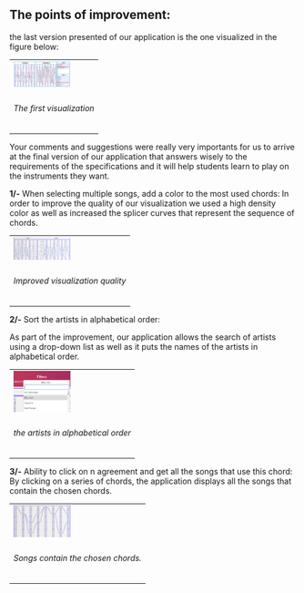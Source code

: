 ## The points of improvement:

the last version presented of our application is the one visualized in the figure below:
<table border="0">
  <tr>
    <td>
      <img src="img/FirstViz.png" style="width: 100px;">
    </td>
  </tr>
  <tr>
    <td align="center">
      <h6> The first visualization </h6>
    </td>
  </tr>
</table>
Your comments and suggestions were really very importants for us to arrive at the final version of our application that answers wisely to the requirements of the specifications and it will help students learn to play on the instruments they want.

__1/-__ When selecting multiple songs, add a color to the most used chords:
 In order to improve the quality of our visualization we used a high density color as well as increased the splicer curves that represent the sequence of chords.
 <table border="0">
  <tr>
    <td>
      <img src="img/photo8.PNG" style="width: 100px;">
    </td>
  </tr>
  <tr>
    <td align="center">
      <h6> Improved visualization quality </h6>
    </td>
  </tr>
</table>

__2/-__ Sort the artists in alphabetical order:

As part of the improvement, our application allows the search of artists using a drop-down list as well as it puts the names of the artists in alphabetical order.
 <table border="0">
  <tr>
    <td>
      <img src="img/photo9.PNG" style="width: 100px;">
    </td>
  </tr>
  <tr>
    <td align="center">
      <h6> the artists in alphabetical order </h6>
    </td>
  </tr>
</table>

__3/-__ Ability to click on n agreement and get all the songs that use this chord:
By clicking on a series of chords, the application displays all the songs that contain the chosen chords.
 <table border="0">
  <tr>
    <td>
      <img src="img/photo10.PNG" style="width: 100px;">
    </td>
  </tr>
  <tr>
    <td align="center">
      <h6> Songs contain the chosen chords. </h6>
    </td>
  </tr>
</table>
